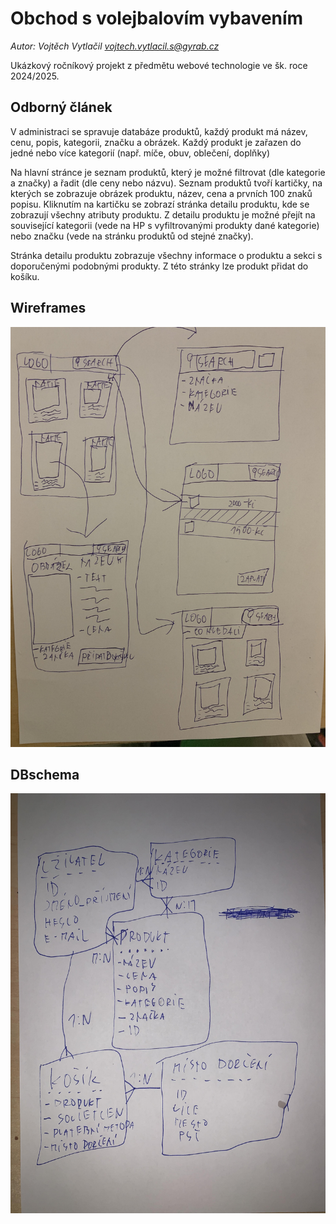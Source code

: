 # Obchod s volejbalovím vybavením

*Autor: Vojtěch Vytlačil vojtech.vytlacil.s@gyrab.cz*

Ukázkový ročníkový projekt z předmětu webové technologie ve šk. roce 2024/2025.

## Odborný článek

V administraci se spravuje databáze produktů, každý produkt má název, cenu, popis, kategorii, značku a obrázek. Každý produkt je zařazen do jedné nebo více kategorií (např. míče, obuv, oblečení, doplňky)


Na hlavní stránce je seznam produktů, který je možné filtrovat (dle kategorie a značky) a řadit (dle ceny nebo názvu). Seznam produktů tvoří kartičky, na kterých se zobrazuje obrázek produktu, název, cena a prvních 100 znaků popisu. Kliknutím na kartičku se zobrazí stránka detailu produktu, kde se zobrazují všechny atributy produktu. Z detailu produktu je možné přejít na související kategorii (vede na HP s vyfiltrovanými produkty dané kategorie) nebo značku (vede na stránku produktů od stejné značky).

Stránka detailu produktu zobrazuje všechny informace o produktu a sekci s doporučenými podobnými produkty. Z této stránky lze produkt přidat do košíku.

## Wireframes

![wireframe](wiriframe.jpg)


## DBschema
![DBschema](DBschema.jpg)
